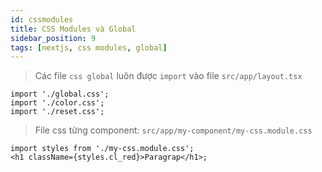 ```yaml
---
id: cssmodules
title: CSS Modules và Global
sidebar_position: 9
tags: [nextjs, css modules, global]
---
```


> Các file `css global` luôn được `import` vào file `src/app/layout.tsx`

```tsx
import './global.css';
import './color.css';
import './reset.css';
```

> File css từng component: `src/app/my-component/my-css.module.css`

```tsx
import styles from './my-css.module.css';
<h1 className={styles.cl_red}>Paragrap</h1>;
```

